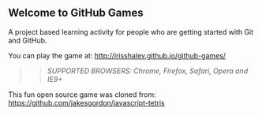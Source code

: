 ## Welcome to GitHub Games

A project based learning activity for people who are getting started with Git and GitHub.

You can play the game at: http://irisshalev.github.io/github-games/


>> _*SUPPORTED BROWSERS*: Chrome, Firefox, Safari, Opera and IE9+_

This fun open source game was cloned from: https://github.com/jakesgordon/javascript-tetris
